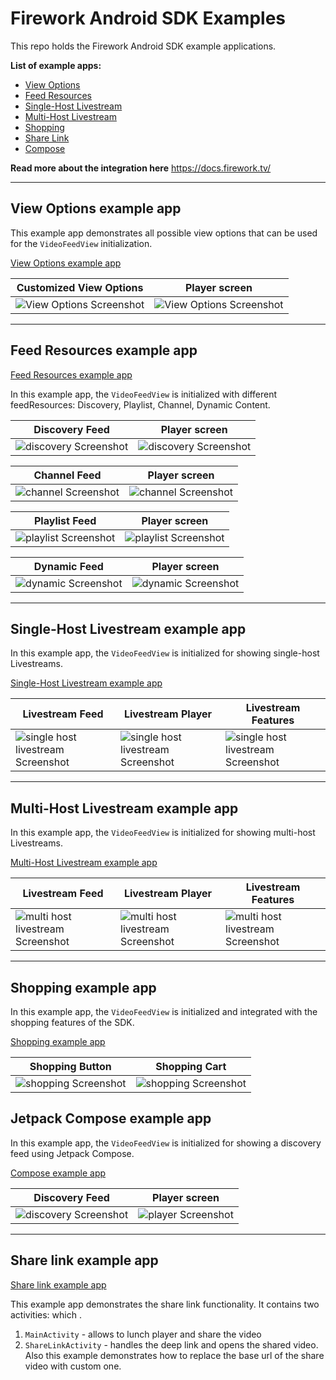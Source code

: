 # Firework Android SDK Examples
This repo holds the Firework Android SDK example applications.

**List of example apps:**

* [View Options](#view-options-example-app)
* [Feed Resources](#feed-resources-example-app)
* [Single-Host Livestream](#single-host-livestream-example-app)
* [Multi-Host Livestream](#multi-host-livestream-example-app)
* [Shopping](#multi-host-livestream-example-app)
* [Share Link](#share-link-example-app)
* [Compose](#jetpack-compose-example-app)

**Read more about the integration here** https://docs.firework.tv/

---

## View Options example app

This example app demonstrates all possible view options that can be used for the `VideoFeedView` initialization.

[View Options example app](view_options)

| Customized View Options                                  | Player screen                                            |
| -------------------------------------------------------- | -------------------------------------------------------- |
| ![View Options Screenshot](view_options/Screenshot1.png) | ![View Options Screenshot](view_options/Screenshot2.png) |

---

## Feed Resources example app

[Feed Resources example app](feed_resources)

In this example app, the `VideoFeedView` is initialized with different feedResources: Discovery, Playlist, Channel, Dynamic Content.

| Discovery Feed                                     | Player screen                                      |
| -------------------------------------------------- | -------------------------------------------------- |
| ![discovery Screenshot](feed_resources/DiscoveryScreenshot1.png) | ![discovery Screenshot](feed_resources/DiscoveryScreenshot2.png) |

| Channel Feed                                     | Player screen                                      |
| -------------------------------------------------- | -------------------------------------------------- |
| ![channel Screenshot](feed_resources/ChannelScreenshot1.png) | ![channel Screenshot](feed_resources/ChannelScreenshot2.png) |

| Playlist Feed                                     | Player screen                                      |
| -------------------------------------------------- | -------------------------------------------------- |
| ![playlist Screenshot](feed_resources/PlaylistScreenshot1.png) | ![playlist Screenshot](feed_resources/PlaylistScreenshot2.png) |

| Dynamic Feed                                     | Player screen                                      |
| -------------------------------------------------- | -------------------------------------------------- |
| ![dynamic Screenshot](feed_resources/DynamicScreenshot1.png) | ![dynamic Screenshot](feed_resources/DynamicScreenshot2.png) |

---

## Single-Host Livestream example app

In this example app, the `VideoFeedView` is initialized for showing single-host Livestreams.

[Single-Host Livestream example app](single_host_livestream)

| Livestream Feed                                              | Livestream Player                                            | Livestream Features                                          |
| ------------------------------------------------------------ | ------------------------------------------------------------ | ------------------------------------------------------------ |
| ![single host livestream Screenshot](single_host_livestream/Screenshot1.png) | ![single host livestream Screenshot](single_host_livestream/Screenshot2.png) | ![single host livestream Screenshot](single_host_livestream/Screenshot3.png) |

---

## Multi-Host Livestream example app

In this example app, the `VideoFeedView` is initialized for showing multi-host Livestreams.

[Multi-Host Livestream example app](multi_host_livestream)

| Livestream Feed                                              | Livestream Player                                            | Livestream Features                                          |
| ------------------------------------------------------------ | ------------------------------------------------------------ | ------------------------------------------------------------ |
| ![multi host livestream Screenshot](multi_host_livestream/Screenshot1.png) | ![multi host livestream Screenshot](multi_host_livestream/Screenshot2.png) | ![multi host livestream Screenshot](multi_host_livestream/Screenshot3.png) |

---

## Shopping example app

In this example app, the `VideoFeedView` is initialized and integrated with the shopping features of the SDK.

[Shopping example app](shopping)

|         Shopping Button         |          Shopping Cart          |
| ------------------------------- | ------------------------------- |
| ![shopping Screenshot](shopping/Screenshot1.png) | ![shopping Screenshot](shopping/Screenshot2.png) |

## Jetpack Compose example app

In this example app, the `VideoFeedView` is initialized for showing a discovery feed using Jetpack Compose.

[Compose example app](compose)

| Discovery Feed                                   | Player screen                                 |
|--------------------------------------------------|-----------------------------------------------|
| ![discovery Screenshot](compose/Screenshot1.png) | ![player Screenshot](compose/Screenshot2.png) |

---
## Share link example app

[Share link example app](share_link)

This example app demonstrates the share link functionality.
It contains two activities: which . 
1. `MainActivity` - allows to lunch player and share the video
2. `ShareLinkActivity` - handles the deep link and opens the shared video.
Also this example demonstrates how to replace the base url of the share video with custom one.

